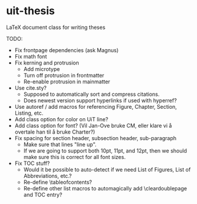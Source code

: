 uit-thesis
==========

LaTeX document class for writing theses


TODO:
 - Fix frontpage dependencies (ask Magnus)
 - Fix math font
 - Fix kerning and protrusion
   - Add microtype
   - Turn off protrusion in frontmatter
   - Re-enable protrusion in mainmatter
 - Use cite.sty?
   - Supposed to automatically sort and compress citations.
   - Does newest version support hyperlinks if used with hyperref?
 - Use autoref / add macros for referencing Figure, Chapter, Section, Listing, etc.
 - Add class option for color on UiT line?
 - Add class option for font? (Vil Jan-Ove bruke CM, eller klare vi å overtale han til å bruke Charter?)
 - Fix spacing for section header, subsection header, sub-paragraph
   - Make sure that lines "line up".
   - If we are going to support both 10pt, 11pt, and 12pt, then we should make sure this is correct for all font sizes.
 - Fix TOC stuff?
   - Would it be possible to auto-detect if we need List of Figures, List of Abbreviations, etc.?
   - Re-define \tableofcontents?
   - Re-define other list macros to automagically add \cleardoublepage and TOC entry?
